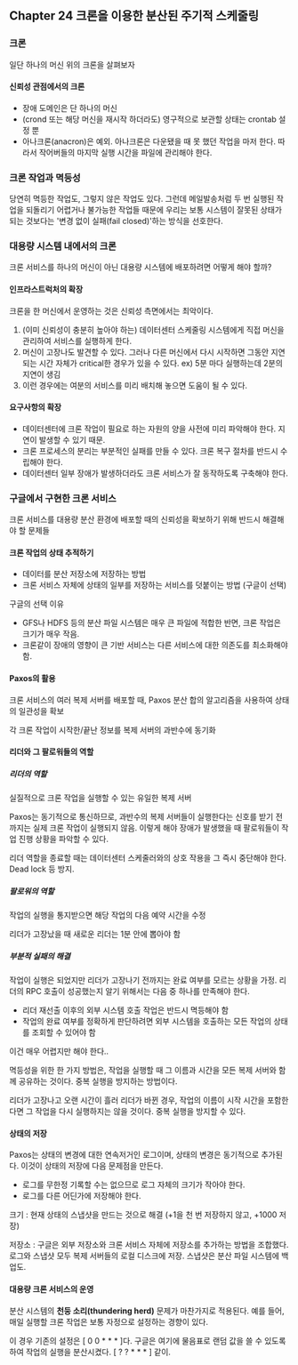 ## Chapter 24 크론을 이용한 분산된 주기적 스케줄링

### 크론

일단 하나의 머신 위의 크론을 살펴보자

#### 신뢰성 관점에서의 크론

- 장애 도메인은 단 하나의 머신
- (crond 또는 해당 머신을 재시작 하더라도) 영구적으로 보관할 상태는 crontab 설정 뿐
- 아나크론(anacron)은 예외. 아나크론은 다운됐을 때 못 했던 작업을 마저 한다. 따라서 작어버들의 마지막 실행 시간을 파일에 관리해야 한다.

### 크론 작업과 멱등성

당연히 멱등한 작업도, 그렇지 않은 작업도 있다. 그런데 메일발송처럼 두 번 실행된 작업을 되돌리기 어렵거나 불가능한 작업들 때문에 우리는 보통 시스템이 잘못된 상태가 되는 것보다는 '변경 없이 실패(fail closed)'하는 방식을 선호한다.

### 대용량 시스템 내에서의 크론

크론 서비스를 하나의 머신이 아닌 대용량 시스템에 배포하려면 어떻게 해야 할까?

#### 인프라스트럭처의 확장

크론을 한 머신에서 운영하는 것은 신뢰성 측면에서는 최악이다.

1. (이미 신뢰성이 충분히 높아야 하는) 데이터센터 스케줄링 시스템에게 직접 머신을 관리하여 서비스를 실행하게 한다.
2. 머신이 고장나도 발견할 수 있다. 그러나 다른 머신에서 다시 시작하면 그동안 지연되는 시간 자체가 critical한 경우가 있을 수 있다. ex) 5분 마다 실행하는데 2분의 지연이 생김
3. 이런 경우에는 여분의 서비스를 미리 배치해 놓으면 도움이 될 수 있다.

#### 요구사항의 확장

- 데이터센터에 크론 작업이 필요로 하는 자원의 양을 사전에 미리 파악해야 한다. 지연이 발생할 수 있기 때문.
- 크론 프로세스의 분리는 부분적인 실패를 만들 수 있다. 크론 복구 절차를 반드시 수립해야 한다.
- 데이터센터 일부 장애가 발생하더라도 크론 서비스가 잘 동작하도록 구축해야 한다.


### 구글에서 구현한 크론 서비스

크론 서비스를 대용량 분산 환경에 배포할 때의 신뢰성을 확보하기 위해 반드시 해결해야 할 문제들

#### 크론 작업의 상태 추적하기

- 데이터를 분산 저장소에 저장하는 방법
- 크론 서비스 자체에 상태의 일부를 저장하는 서비스를 덧붙이는 방법 (구글이 선택)

구글의 선택 이유

- GFS나 HDFS 등의 분산 파일 시스템은 매우 큰 파일에 적합한 반면, 크론 작업은 크기가 매우 작음.
- 크론같이 장애의 영향이 큰 기반 서비스는 다른 서비스에 대한 의존도를 최소화해야 함.

#### Paxos의 활용

크론 서비스의 여러 복제 서버를 배포할 때, Paxos 분산 합의 알고리즘을 사용하여 상태의 일관성을 확보

각 크론 작업이 시작한/끝난 정보를 복제 서버의 과반수에 동기화

#### 리더와 그 팔로워들의 역할

##### 리더의 역할

실질적으로 크론 작업을 실행할 수 있는 유일한 복제 서버

Paxos는 동기적으로 통신하므로, 과반수의 복제 서버들이 실행한다는 신호를 받기 전까지는 실제 크론 작업이 실행되지 않음. 이렇게 해야 장애가 발생했을 때 팔로워들이 작업 진행 상황을 파악할 수 있다.

리더 역할을 종료할 때는 데이터센터 스케줄러와의 상호 작용을 그 즉시 중단해야 한다. Dead lock 등 방지.

##### 팔로워의 역할

작업의 실행을 통지받으면 해당 작업의 다음 예약 시간을 수정

리더가 고장났을 때 새로운 리더는 1분 안에 뽑아야 함

##### 부분적 실패의 해결

작업이 실행은 되었지만 리더가 고장나기 전까지는 완료 여부를 모르는 상황을 가정. 리더의 RPC 호출이 성공했는지 알기 위해서는 다음 중 하나를 만족해야 한다.

- 리더 재선출 이후의 외부 시스템 호출 작업은 반드시 멱등해야 함
- 작업의 완료 여부를 정확하게 판단하려면 외부 시스템을 호출하는 모든 작업의 상태를 조회할 수 있어야 함

이건 매우 어렵지만 해야 한다..

멱등성을 위한 한 가지 방법은, 작업을 실행할 때 그 이름과 시간을 모든 복제 서버와 함께 공유하는 것이다. 중복 실행을 방지하는 방법이다.

리더가 고장나고 오랜 시간이 흘러 리더가 바뀐 경우, 작업의 이름이 시작 시간을 포함한다면 그 작업을 다시 실행하지는 않을 것이다. 중복 실행을 방지할 수 있다.

#### 상태의 저장

Paxos는 상태의 변경에 대한 연속저거인 로그이며, 상태의 변경은 동기적으로 추가된다. 이것이 상태의 저장에 다음 문제점을 만든다.

- 로그를 무한정 기록할 수는 없으므로 로그 자체의 크기가 작아야 한다.
- 로그를 다른 어딘가에 저장해야 한다.

크기 :  현재 상태의 스냅샷을 만드는 것으로 해결 (+1을 천 번 저장하지 않고, +1000 저장)

저장소 : 구글은 외부 저장소와 크론 서비스 자체에 저장소를 추가하는 방법을 조합했다. 로그와 스냅샷 모두 복제 서버들의 로컬 디스크에 저장. 스냅샷은 분산 파일 시스템에 백업도.

#### 대용량 크론 서비스의 운영

분산 시스템의 **천둥 소리(thundering herd)** 문제가 마찬가지로 적용된다. 예를 들어, 매일 실행할 크론 작업은 보통 자정으로 설정하는 경향이 있다.

이 경우 기존의 설정은 [ 0 0 * * * ]다. 구글은 여기에 물음표로 랜덤 값을 쓸 수 있도록 하여 작업의 실행을 분산시켰다. [ ? ? * * * ] 같이.
